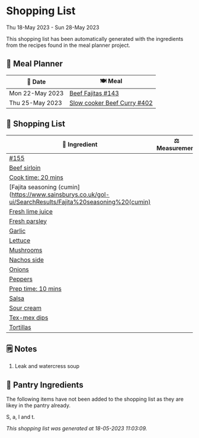 # Shopping List

Thu 18-May 2023 - Sun 28-May 2023

This shopping list has been automatically generated with the ingredients from the recipes found in the meal planner project.

## 📅 Meal Planner

|📅 Date| 🍽️ Meal|
|----|----|
|Mon 22-May 2023|[Beef Fajitas #143](https://github.com/jcallaghan/The-Cookbook/issues/143)|
|Thu 25-May 2023|[Slow cooker Beef Curry #402](https://github.com/jcallaghan/The-Cookbook/issues/402)|

## 🛒 Shopping List

| 🍌 Ingredient| ⚖️ Measurement|
|----------|-----------|
|[#155](https://www.sainsburys.co.uk/gol-ui/SearchResults/#155)||
|[Beef sirloin](https://www.sainsburys.co.uk/gol-ui/SearchResults/Beef%20sirloin)||
|[Cook time: 20 mins](https://www.sainsburys.co.uk/gol-ui/SearchResults/Cook%20time:%2020%20mins)||
|[Fajita seasoning (cumin](https://www.sainsburys.co.uk/gol-ui/SearchResults/Fajita%20seasoning%20(cumin)||
|[Fresh lime juice](https://www.sainsburys.co.uk/gol-ui/SearchResults/Fresh%20lime%20juice)||
|[Fresh parsley](https://www.sainsburys.co.uk/gol-ui/SearchResults/Fresh%20parsley)||
|[Garlic](https://www.sainsburys.co.uk/gol-ui/SearchResults/Garlic)||
|[Lettuce](https://www.sainsburys.co.uk/gol-ui/SearchResults/Lettuce)||
|[Mushrooms](https://www.sainsburys.co.uk/gol-ui/SearchResults/Mushrooms)||
|[Nachos side](https://www.sainsburys.co.uk/gol-ui/SearchResults/Nachos%20side)||
|[Onions](https://www.sainsburys.co.uk/gol-ui/SearchResults/Onions)||
|[Peppers](https://www.sainsburys.co.uk/gol-ui/SearchResults/Peppers)||
|[Prep time: 10 mins](https://www.sainsburys.co.uk/gol-ui/SearchResults/Prep%20time:%2010%20mins)||
|[Salsa](https://www.sainsburys.co.uk/gol-ui/SearchResults/Salsa)||
|[Sour cream](https://www.sainsburys.co.uk/gol-ui/SearchResults/Sour%20cream)||
|[Tex-mex dips](https://www.sainsburys.co.uk/gol-ui/SearchResults/Tex-mex%20dips)||
|[Tortillas](https://www.sainsburys.co.uk/gol-ui/SearchResults/Tortillas)||

## 🗒️ Notes

1. Leak and watercress soup

## 🏪 Pantry Ingredients

The following items have not been added to the shopping list as they are likey in the pantry already.

S, a, l and t.


_This shopping list was generated at 18-05-2023 11:03:09._